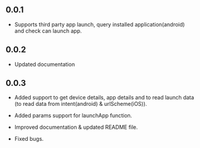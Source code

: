 ## 0.0.1

* Supports third party app launch, query installed application(android) and check can launch app.

## 0.0.2

* Updated documentation

## 0.0.3

* Added support to get device details, app details 
  and to read launch data (to read data from
  intent(android) & urlScheme(iOS)).

* Added params support for launchApp function.

* Improved documentation & updated README file.

* Fixed bugs.
